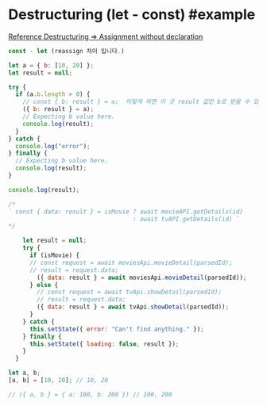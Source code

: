 # Destructuring (let - const) #example

[Reference Destructuring => Assignment without declaration](https://developer.mozilla.org/en-US/docs/Web/JavaScript/Reference/Operators/Destructuring_assignment#Assignment_without_declaration_)

```js
const - let (reassign 차이 입니다.)

let a = { b: [10, 20] };
let result = null;

try {
  if (a.b.length > 0) {
    // const { b: result } = a;  이렇게 하면 이 곳 result 값만 b로 받을 수 있습니다.
    ({ b: result } = a);
    // Expecting b value here.
    console.log(result);
  }
} catch {
  console.log("error");
} finally {
  // Expecting b value here.
  console.log(result);
}

console.log(result);
```

```js
/*
` const { data: result } = isMovie ? await movieAPI.getDetails(id)
                                   : await tvAPI.getDetails(id) `
*/

    let result = null;
    try {
      if (isMovie) {
      // const request = await moviesApi.movieDetail(parsedId);
      // result = request.data;
        ({ data: result } = await moviesApi.movieDetail(parsedId));
      } else {
        // const request = await tvApi.showDetail(parsedId);
        // result = request.data;
        ({ data: result } = await tvApi.showDetail(parsedId));
      }
    } catch {
      this.setState({ error: "Can't find anything." });
    } finally {
      this.setState({ loading: false, result });
    }
  }
```

```js
let a, b;
[a, b] = [10, 20]; // 10, 20

// ({ a, b } = { a: 100, b: 200 }) // 100, 200
```
